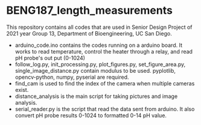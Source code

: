 # BENG187_length_measurements
This repository contains all codes that are used in Senior Design Project of 2021 year Group 13, Department of Bioengineering, UC San Diego. 

* arduino_code.ino contains the codes running on a arduino board. It works to read temperature, control the heater through a relay, and read pH probe's out put (0-1024)
* follow_log.py, init_processing.py, plot_figures.py, set_figure_area.py, single_image_distance.py contain modulus to be used. pyplotlib, opencv-python, numpy, pyserial are required. 
* find_cam is used to find the index of the camera when multiple cameras exist. 
* distance_analysis is the main script for taking pictures and image analysis. 
* serial_reader.py is the script that read the data sent from arduino. It also convert pH probe results 0-1024 to formatted 0-14 pH value. 
